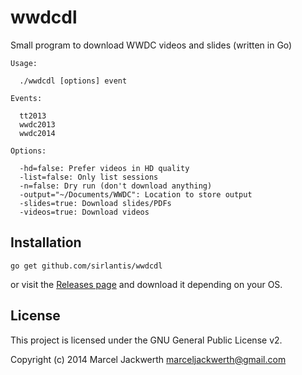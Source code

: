# wwdcdl

Small program to download WWDC videos and slides (written in Go)

```
Usage:

  ./wwdcdl [options] event

Events:

  tt2013
  wwdc2013
  wwdc2014

Options:

  -hd=false: Prefer videos in HD quality
  -list=false: Only list sessions
  -n=false: Dry run (don't download anything)
  -output="~/Documents/WWDC": Location to store output
  -slides=true: Download slides/PDFs
  -videos=true: Download videos
```

## Installation

```
go get github.com/sirlantis/wwdcdl
```

or visit the [Releases page](https://github.com/sirlantis/wwdcdl/releases) and download it depending on your OS.

## License

This project is licensed under the GNU General Public License v2.

Copyright (c) 2014 Marcel Jackwerth <marceljackwerth@gmail.com>

